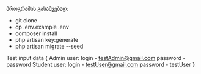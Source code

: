 პროგრამის გასაშვებად:
- git clone
- cp .env.example .env
- composer install
- php artisan key:generate
- php artisan migrate --seed

Test input data {
Admin user:    login - testAdmin@gmail.com  password - password
Student user:  login - testUser@gmail.com   password - testUser
}
